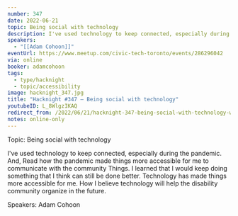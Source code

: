 ```yaml
---
number: 347
date: 2022-06-21
topic: Being social with technology
description: I've used technology to keep connected, especially during the pandemic. And, Read how the pandemic made things more accessible for me to communicate with the community Things. I learned that I would keep doing something that I think can still be done better. Technology has made things more accessible for me. How I believe technology will help the disability community organize in the future.
speakers:
  - "[[Adam Cohoon]]"
eventUrl: https://www.meetup.com/civic-tech-toronto/events/286296042
via: online
booker: adamcohoon
tags:
  - type/hacknight
  - topic/accessibility
image: hacknight_347.jpg
title: "Hacknight #347 – Being social with technology"
youtubeID: L_8WlgzIKAQ
redirect_from: /2022/06/21/hacknight-347-being-social-with-technology-with-adam-cohoon/
notes: online-only
---
```


Topic:
Being social with technology

I've used technology to keep connected, especially during the pandemic. And, Read how the pandemic made things more accessible for me to communicate with the community Things. I learned that I would keep doing something that I think can still be done better. Technology has made things more accessible for me. How I believe technology will help the disability community organize in the future.

Speakers:
Adam Cohoon
